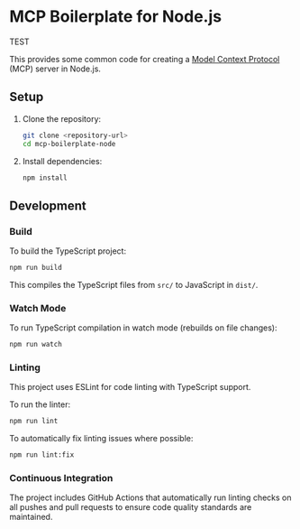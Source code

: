 # MCP Boilerplate for Node.js

TEST

This provides some common code for creating a [Model Context Protocol](https://modelcontextprotocol.io/introduction) (MCP) server in Node.js.

## Setup

1. Clone the repository:
   ```bash
   git clone <repository-url>
   cd mcp-boilerplate-node
   ```

2. Install dependencies:
   ```bash
   npm install
   ```

## Development

### Build

To build the TypeScript project:

```bash
npm run build
```

This compiles the TypeScript files from `src/` to JavaScript in `dist/`.

### Watch Mode

To run TypeScript compilation in watch mode (rebuilds on file changes):

```bash
npm run watch
```

### Linting

This project uses ESLint for code linting with TypeScript support.

To run the linter:

```bash
npm run lint
```

To automatically fix linting issues where possible:

```bash
npm run lint:fix
```

### Continuous Integration

The project includes GitHub Actions that automatically run linting checks on all pushes and pull requests to ensure code quality standards are maintained.
